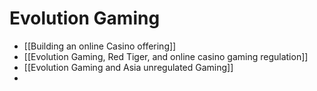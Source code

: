 # Evolution Gaming
- [[Building an online Casino offering]]
- [[Evolution Gaming, Red Tiger, and online casino gaming regulation]]
- [[Evolution Gaming and Asia unregulated Gaming]]
- 